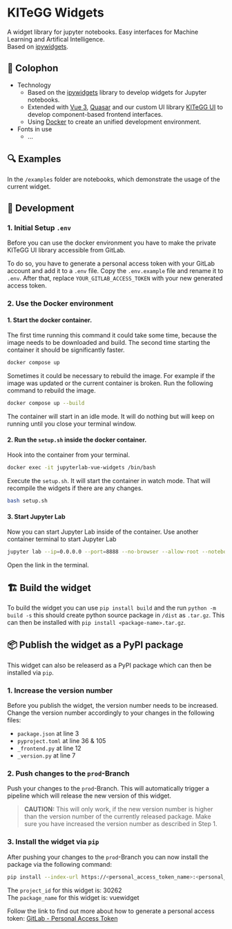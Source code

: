 # KITeGG Widgets

A widget library for jupyter notebooks. Easy interfaces for Machine Learning and Artifical Intelligence.  
Based on [ipywidgets](https://ipywidgets.readthedocs.io/en/stable/).

## 📝 Colophon

- Technology
  - Based on the [ipywidgets](https://ipywidgets.readthedocs.io/en/stable/) library to develop widgets for Jupyter notebooks.
  - Extended with [Vue 3](https://vuejs.org/), [Quasar](https://quasar.dev/) and our custom UI library [KITeGG UI](https://gitlab.rlp.net/kitegg/kitegg-lehr-lernplattform/kitegg-ui-components) to develop component-based frontend interfaces.
  - Using [Docker](https://www.docker.com/) to create an unified development environment.
- Fonts in use
  - ...

## 🔍 Examples

In the `/examples` folder are notebooks, which demonstrate the usage of the current widget.

## 🚧 Development

### 1. Initial Setup `.env`

Before you can use the docker environment you have to make the private KITeGG UI library accessible from GitLab.

To do so, you have to generate a personal access token with your GitLab account and add it to a `.env` file. Copy the `.env.example` file and rename it to `.env`. After that, replace `YOUR_GITLAB_ACCESS_TOKEN` with your new generated access token.

### 2. Use the Docker environment

#### 1. Start the docker container.

The first time running this command it could take some time, because the image needs to be downloaded and build. The second time starting the container it should be significantly faster.

```bash
docker compose up
```

Sometimes it could be necessary to rebuild the image. For example if the image was updated or the current container is broken. Run the following command to rebuild the image.

```bash
docker compose up --build
```

The container will start in an idle mode. It will do nothing but will keep on running until you close your terminal window.

#### 2. Run the `setup.sh` inside the docker container.

Hook into the container from your terminal.

```bash
docker exec -it jupyterlab-vue-widgets /bin/bash
```

Execute the `setup.sh`. It will start the container in watch mode. That will recompile the widgets if there are any changes.

```bash
bash setup.sh
```

#### 3. Start Jupyter Lab

Now you can start Jupyter Lab inside of the container. Use another container terminal to start Jupyter Lab

```bash
jupyter lab --ip=0.0.0.0 --port=8888 --no-browser --allow-root --notebook-dir=/home --ServerApp.token=''
```

Open the link in the terminal.

## 🏗️ Build the widget

To build the widget you can use `pip install build` and the run `python -m build -s` this should create python source package in `/dist` as `.tar.gz`.
This can then be installed with `pip install <package-name>.tar.gz`.

## 📦 Publish the widget as a PyPI package

This widget can also be releaserd as a PyPI package which can then be installed via `pip`.

### 1. Increase the version number

Before you publish the widget, the version number needs to be increased. Change the version number accordingly to your changes in the following files:

- `package.json` at line 3
- `pyproject.toml` at line 36 & 105
- `_frontend.py` at line 12
- `_version.py` at line 7

### 2. Push changes to the `prod`-Branch

Push your changes to the `prod`-Branch. This will automatically trigger a pipeline which will release the new version of this widget.

> **CAUTION:** This will only work, if the new version number is higher than the version number of the currently released package. Make sure you have increased the version number as described in Step 1.

### 3. Install the widget via `pip`

After pushing your changes to the `prod`-Branch you can now install the package via the following command:

```bash
pip install --index-url https://<personal_access_token_name>:<personal_access_token>@rlp.gitlab.net/api/v4/projects/<project_id>/packages/pypi/simple --no-deps <package_name>
```

The `project_id` for this widget is: 30262  
The `package_name` for this widget is: vuewidget

Follow the link to find out more about how to generate a personal access token: [GitLab - Personal Access Token](https://docs.gitlab.com/ee/user/profile/personal_access_tokens.html)
